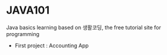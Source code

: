 # JAVA101
Java basics learning based on 생활코딩, the free tutorial site for programming

  - First project : Accounting App
